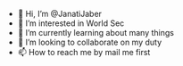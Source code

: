 - 👋 Hi, I’m @JanatiJaber
- 👀 I’m interested in World Sec
- 🌱 I’m currently learning about many things
- 💞️ I’m looking to collaborate on my duty
- 📫 How to reach me by mail me first

<!---
JanatiJaber/JanatiJaber is a ✨ special ✨ repository because its `README.md` (this file) appears on your GitHub profile.
You can click the Preview link to take a look at your changes.
--->
